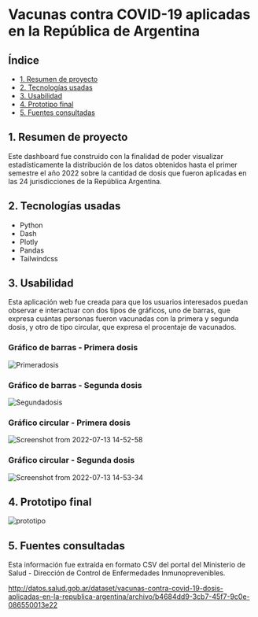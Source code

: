 # Vacunas contra COVID-19 aplicadas en la República de Argentina

 ## Índice

* [1. Resumen de proyecto](#1-Resumen-de-proyecto)
* [2. Tecnologías usadas](#2-Tecnologías-usadas)
* [3. Usabilidad](#3-usabilidad)
* [4. Prototipo final](#4-Prototipo-final)
* [5. Fuentes consultadas](#4-Fuentes-consultadas)


## 1. Resumen de proyecto
Este dashboard fue construido con la finalidad de poder visualizar estadísticamente la distribución de los datos obtenidos hasta el primer semestre el año 2022
sobre la cantidad de dosis que fueron aplicadas en las 24 jurisdicciones de la República Argentina.

## 2. Tecnologías usadas

- Python
- Dash
- Plotly
- Pandas
- Tailwindcss

## 3. Usabilidad

Esta aplicación web fue creada para que los usuarios interesados puedan observar e interactuar con dos tipos de gráficos, uno de barras, que expresa cuántas personas fueron vacunadas con la primera y segunda dosis, y otro de tipo circular, que expresa el procentaje de vacunados. 

### Gráfico de barras - Primera dosis

![Primeradosis](https://user-images.githubusercontent.com/68497100/178820020-6fe73304-30a7-4cc9-aabc-1a50948f323a.png)

### Gráfico de barras - Segunda dosis 

![Segundadosis](https://user-images.githubusercontent.com/68497100/178820450-d8028926-576f-4740-8ef6-9d279f69056d.png)

### Gráfico circular - Primera dosis

![Screenshot from 2022-07-13 14-52-58](https://user-images.githubusercontent.com/68497100/178820916-4d3c1351-3d36-4662-830b-d9eb1c2a6a6e.png)

### Gráfico circular - Segunda dosis

![Screenshot from 2022-07-13 14-53-34](https://user-images.githubusercontent.com/68497100/178821841-f2339f30-3978-43d2-9eb8-96352f9204ee.png)

## 4. Prototipo final

![prototipo](https://user-images.githubusercontent.com/68497100/178824052-1f81ef51-8eea-430d-971c-991b37e5763f.png)

## 5. Fuentes consultadas
Esta información fue extraída en formato CSV del portal del Ministerio de Salud - Dirección de Control de Enfermedades Inmunoprevenibles.

http://datos.salud.gob.ar/dataset/vacunas-contra-covid-19-dosis-aplicadas-en-la-republica-argentina/archivo/b4684dd9-3cb7-45f7-9c0e-086550013e22
